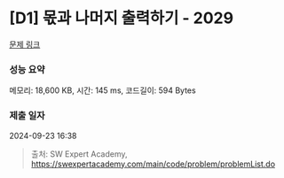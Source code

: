 # [D1] 몫과 나머지 출력하기 - 2029 

[문제 링크](https://swexpertacademy.com/main/code/problem/problemDetail.do?contestProbId=AV5QGNvKAtEDFAUq) 

### 성능 요약

메모리: 18,600 KB, 시간: 145 ms, 코드길이: 594 Bytes

### 제출 일자

2024-09-23 16:38



> 출처: SW Expert Academy, https://swexpertacademy.com/main/code/problem/problemList.do